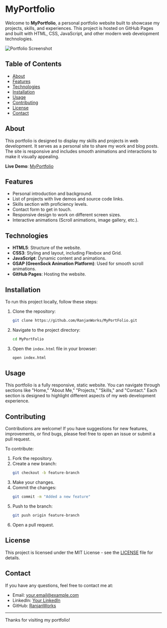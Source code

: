# MyPortfolio

Welcome to **MyPortfolio**, a personal portfolio website built to showcase my projects, skills, and experiences. This project is hosted on GitHub Pages and built with HTML, CSS, JavaScript, and other modern web development technologies.

![Portfolio Screenshot](https://i.ibb.co/nLBtxCH/thumbnailnew.png)

## Table of Contents
- [About](#about)
- [Features](#features)
- [Technologies](#technologies)
- [Installation](#installation)
- [Usage](#usage)
- [Contributing](#contributing)
- [License](#license)
- [Contact](#contact)

## About

This portfolio is designed to display my skills and projects in web development. It serves as a personal site to share my work and blog posts. The site is responsive and includes smooth animations and interactions to make it visually appealing.

**Live Demo**: [MyPortfolio](https://ranjanworks.github.io/MyPortFolio)

## Features
- Personal introduction and background.
- List of projects with live demos and source code links.
- Skills section with proficiency levels.
- Contact form to get in touch.
- Responsive design to work on different screen sizes.
- Interactive animations (Scroll animations, image gallery, etc.).

## Technologies
- **HTML5**: Structure of the website.
- **CSS3**: Styling and layout, including Flexbox and Grid.
- **JavaScript**: Dynamic content and animations.
- **GSAP (GreenSock Animation Platform)**: Used for smooth scroll animations.
- **GitHub Pages**: Hosting the website.

## Installation

To run this project locally, follow these steps:

1. Clone the repository:
    ```bash
    git clone https://github.com/RanjanWorks/MyPortFolio.git
    ```

2. Navigate to the project directory:
    ```bash
    cd MyPortFolio
    ```

3. Open the `index.html` file in your browser:
    ```bash
    open index.html
    ```

## Usage

This portfolio is a fully responsive, static website. You can navigate through sections like "Home," "About Me," "Projects," "Skills," and "Contact." Each section is designed to highlight different aspects of my web development experience.

## Contributing

Contributions are welcome! If you have suggestions for new features, improvements, or find bugs, please feel free to open an issue or submit a pull request.

To contribute:

1. Fork the repository.
2. Create a new branch:
    ```bash
    git checkout -b feature-branch
    ```
3. Make your changes.
4. Commit the changes:
    ```bash
    git commit -m "Added a new feature"
    ```
5. Push to the branch:
    ```bash
    git push origin feature-branch
    ```
6. Open a pull request.

## License

This project is licensed under the MIT License - see the [LICENSE](LICENSE) file for details.

## Contact

If you have any questions, feel free to contact me at:

- Email: your.email@example.com
- LinkedIn: [Your LinkedIn](https://www.linkedin.com/in/your-profile)
- GitHub: [RanjanWorks](https://github.com/RanjanWorks)

---

Thanks for visiting my portfolio!
